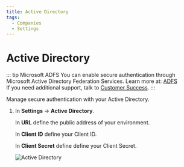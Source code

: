 ```yaml
---
title: Active Directory
tags:
  - Companies
  - Settings
---
```


# Active Directory

::: tip Microsoft ADFS
You can enable secure authentication through Microsoft Active Directory Federation Services. Learn more at: [ADFS](../../integrations/adfs/)<br>
If you need additional support, talk to [Customer Success](mailto:cs@phishx.io).
:::

Manage secure authentication with your Active Directory.

1. In **Settings** -> **Active Directory**.

   In **URL** define the public address of your environment.

   In **Client ID** define your Client ID.

   In **Client Secret** define define your Client Secret.

   ![Active Directory](https://cdn.phishx.io/phishx-docs/images/phishx_companies_adfs_01.webp)
